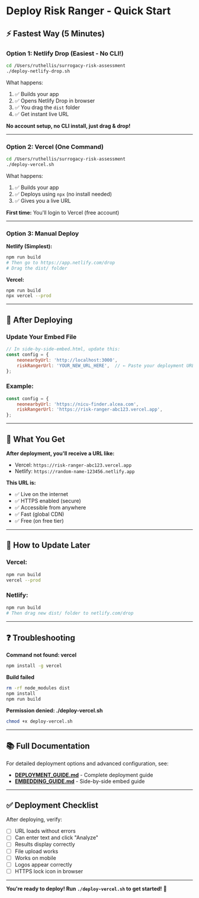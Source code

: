 # Deploy Risk Ranger - Quick Start

## ⚡ Fastest Way (5 Minutes)

### Option 1: Netlify Drop (Easiest - No CLI!)

```bash
cd /Users/ruthellis/surrogacy-risk-assessment
./deploy-netlify-drop.sh
```

What happens:
1. ✅ Builds your app
2. ✅ Opens Netlify Drop in browser
3. ✅ You drag the `dist` folder
4. ✅ Get instant live URL

**No account setup, no CLI install, just drag & drop!**

---

### Option 2: Vercel (One Command)

```bash
cd /Users/ruthellis/surrogacy-risk-assessment
./deploy-vercel.sh
```

What happens:
1. ✅ Builds your app
2. ✅ Deploys using `npx` (no install needed)
3. ✅ Gives you a live URL

**First time:** You'll login to Vercel (free account)

---

### Option 3: Manual Deploy

**Netlify (Simplest):**
```bash
npm run build
# Then go to https://app.netlify.com/drop
# Drag the dist/ folder
```

**Vercel:**
```bash
npm run build
npx vercel --prod
```

---

## 📝 After Deploying

### Update Your Embed File

```javascript
// In side-by-side-embed.html, update this:
const config = {
    neonearbyUrl: 'http://localhost:3000',
    riskRangerUrl: 'YOUR_NEW_URL_HERE',  // ← Paste your deployment URL
};
```

### Example:
```javascript
const config = {
    neonearbyUrl: 'https://nicu-finder.alcea.com',
    riskRangerUrl: 'https://risk-ranger-abc123.vercel.app',
};
```

---

## 🎯 What You Get

**After deployment, you'll receive a URL like:**
- Vercel: `https://risk-ranger-abc123.vercel.app`
- Netlify: `https://random-name-123456.netlify.app`

**This URL is:**
- ✅ Live on the internet
- ✅ HTTPS enabled (secure)
- ✅ Accessible from anywhere
- ✅ Fast (global CDN)
- ✅ Free (on free tier)

---

## 🔄 How to Update Later

### Vercel:
```bash
npm run build
vercel --prod
```

### Netlify:
```bash
npm run build
# Then drag new dist/ folder to netlify.com/drop
```

---

## ❓ Troubleshooting

**Command not found: vercel**
```bash
npm install -g vercel
```

**Build failed**
```bash
rm -rf node_modules dist
npm install
npm run build
```

**Permission denied: ./deploy-vercel.sh**
```bash
chmod +x deploy-vercel.sh
```

---

## 📚 Full Documentation

For detailed deployment options and advanced configuration, see:
- **[DEPLOYMENT_GUIDE.md](DEPLOYMENT_GUIDE.md)** - Complete deployment guide
- **[EMBEDDING_GUIDE.md](EMBEDDING_GUIDE.md)** - Side-by-side embed guide

---

## ✅ Deployment Checklist

After deploying, verify:

- [ ] URL loads without errors
- [ ] Can enter text and click "Analyze"
- [ ] Results display correctly
- [ ] File upload works
- [ ] Works on mobile
- [ ] Logos appear correctly
- [ ] HTTPS lock icon in browser

---

**You're ready to deploy! Run `./deploy-vercel.sh` to get started!** 🚀
